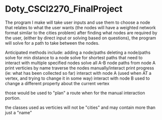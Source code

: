 # Doty_CSCI2270_FinalProject
The program I make will take user inputs and use them to choose a node that relates to what the user wants
(the nodes will have a weighted network format similar to the cities problem)
after finding what nodes are required by the user, (either by direct input or solving based on questions), the program will solve for a path to take between the nodes.

Anticipated methods include:
adding a node/paths
deleting a node/paths
solve for min distance to a node
solve for shortest paths that need to interact with multiple specified nodes
solve all A-B node paths from node A
print verticies by name
traverse the nodes manually/interact
print progress (ie: what has been collected so far)
interact with node A (used when AT a vertex, and trying to change it in some way)
interact with node B used to change a different property about the current vertex

those would be used to "plan" a route when for the manual interaction portion.


the classes used as verticies will not be "cities" and may contain more than just a "name"






